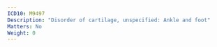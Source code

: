 ```yaml
---
ICD10: M9497
Description: "Disorder of cartilage, unspecified: Ankle and foot"
Matters: No
Weight: 0
---
```


